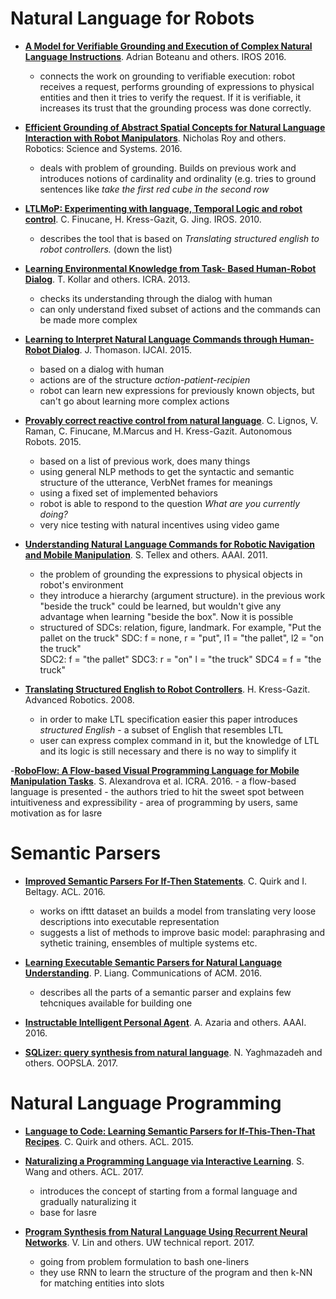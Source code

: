 # Natural Language for Robots

- **[A Model for Verifiable Grounding and Execution of Complex Natural Language Instructions](http://ieeexplore.ieee.org/document/7759412/)**. Adrian Boteanu and others. IROS 2016. 
  - connects the work on grounding to verifiable execution: robot receives a request, performs grounding of expressions to physical entities and then it tries to verify the request. If it is verifiable, it increases its trust that the grounding process was done correctly.

- **[Efficient Grounding of Abstract Spatial Concepts for Natural Language Interaction with Robot Manipulators](http://www.roboticsproceedings.org/rss12/p37.html)**. Nicholas Roy and others. Robotics: Science and Systems. 2016.
  - deals with problem of grounding. Builds on previous work and introduces notions of cardinality and ordinality (e.g. tries to ground sentences like *take the first red cube in the second row*

- **[LTLMoP: Experimenting with language, Temporal Logic and robot control](http://ieeexplore.ieee.org/document/5650371/)**. C. Finucane, H. Kress-Gazit, G. Jing. IROS. 2010.
  - describes the tool that is based on *Translating structured english to robot controllers.* (down the list)

- **[Learning Environmental Knowledge from Task- Based Human-Robot Dialog](http://ieeexplore.ieee.org/document/6631186/)**. T. Kollar and others. ICRA. 2013.
  - checks its understanding through the dialog with human
  - can only understand fixed subset of actions and the commands can be made more complex

- **[Learning to Interpret Natural Language Commands through Human-Robot Dialog](http://www.ijcai.org/Abstract/15/273)**. J. Thomason. IJCAI. 2015.
  - based on a dialog with human
  - actions are of the structure *action-patient-recipien*
  - robot can learn new expressions for previously known objects, but can't go about learning more complex actions

- **[Provably correct reactive control from natural language](https://link.springer.com/article/10.1007%2Fs10514-014-9418-8)**. C. Lignos, V. Raman, C. Finucane, M.Marcus and H. Kress-Gazit. Autonomous Robots. 2015.
  - based on a list of previous work, does many things
  - using general NLP methods to get the syntactic and semantic structure of the utterance, VerbNet frames for meanings
  - using a fixed set of implemented behaviors
  - robot is able to respond to the question *What are you currently doing?*
  - very nice testing with natural incentives using video game  

- **[Understanding Natural Language Commands for Robotic Navigation and Mobile Manipulation](https://www.aaai.org/ocs/index.php/AAAI/AAAI11/paper/view/3623)**. S. Tellex and others. AAAI. 2011.
	- the problem of grounding the expressions to physical objects in robot's environment
	- they introduce a hierarchy (argument structure). in the previous work "beside the truck" could be learned, but wouldn't give any advantage when learning "beside the box". Now it is possible
	- structured of SDCs: relation, figure, landmark. For example, "Put the pallet on the truck"
  	SDC: f = none, r = "put", l1 = "the pallet", l2 = "on the truck"	
	SDC2: f = "the pallet"
	SDC3: r = "on" l = "the truck"
	SDC4 = f = "the truck" 

- **[Translating Structured English to Robot Controllers](http://www.tandfonline.com/doi/abs/10.1163/156855308X344864)**. H. Kress-Gazit. Advanced Robotics. 2008.
  - in order to make LTL specification easier this paper introduces *structured English* - a subset of English that resembles LTL
  - user can express complex command in it, but the knowledge of LTL and its logic is still necessary and there is no way to simplify it

-**[RoboFlow: A Flow-based Visual Programming Language for Mobile Manipulation Tasks](https://doi.org/10.1109/ICRA.2015.7139973)**. S. Alexandrova et al. ICRA. 2016.
	- a flow-based language is presented
	- the authors tried to hit the sweet spot between intuitiveness and expressibility
	- area of programming by users, same motivation as for lasre

# Semantic Parsers

- **[Improved Semantic Parsers For If-Then Statements](http://aclweb.org/anthology/P/P16/P16-1069.pdf)**. C. Quirk and I. Beltagy. ACL. 2016.
	- works on ifttt dataset an builds a model from translating very loose descriptions into executable representation
	- suggests a list of methods to improve basic model: paraphrasing and sythetic training, ensembles of multiple systems etc.

- **[Learning Executable Semantic Parsers for Natural Language Understanding](https://dl.acm.org/citation.cfm?doid=2866568)**. P. Liang. Communications of ACM. 2016.
  - describes all the parts of a semantic parser and explains few tehcniques available for building one

- **[Instructable Intelligent Personal Agent](https://www.aaai.org/ocs/index.php/AAAI/AAAI16/paper/view/12383)**. A. Azaria and others. AAAI. 2016.

- **[SQLizer: query synthesis from natural language](https://dl.acm.org/citation.cfm?doid=3133887)**. N. Yaghmazadeh and others. OOPSLA. 2017.


# Natural Language Programming
- **[Language to Code: Learning Semantic Parsers for If-This-Then-That Recipes](http://aclweb.org/anthology/P/P15/P15-1085.pdf)**. C. Quirk and others. ACL. 2015.

- **[Naturalizing a Programming Language via Interactive Learning](http://aclweb.org/anthology/P17-1086)**. S. Wang and others. ACL. 2017.
  - introduces the concept of starting from a formal language and gradually naturalizing it
  - base for lasre
  

- **[Program Synthesis from Natural Language Using Recurrent Neural Networks](http://victorialin.net/pubs/tellina_tr180201.pdf)**. V. Lin and others. UW technical report. 2017.
  - going from problem formulation to bash one-liners
  - they use RNN to learn the structure of the program and then k-NN for matching entities into slots
  


